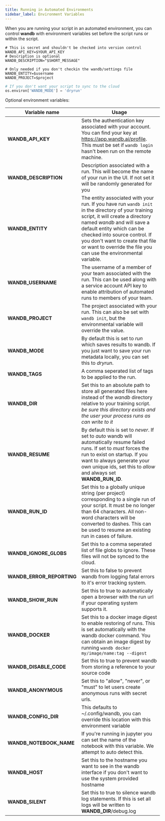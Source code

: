 ```yaml
---
title: Running in Automated Environments
sidebar_label: Environment Variables
---
```


When you are running your script in an automated environment, you can control **wandb** with environment variables set before the script runs or within the script.

```shell
# This is secret and shouldn't be checked into version control
WANDB_API_KEY=$YOUR_API_KEY
# Description is optional
WANDB_DESCRIPTION="$SHORT_MESSAGE"
```

```shell
# Only needed if you don't checkin the wandb/settings file
WANDB_ENTITY=$username
WANDB_PROJECT=$project
```

```python
# If you don't want your script to sync to the cloud
os.environ['WANDB_MODE'] = 'dryrun'
```

Optional environment variables:

| Variable name             | Usage                                                                                                                                                                                                                                                                                                                                    |
| ------------------------- | ---------------------------------------------------------------------------------------------------------------------------------------------------------------------------------------------------------------------------------------------------------------------------------------------------------------------------------------- |
| **WANDB_API_KEY**         | Sets the authentication key associated with your account. You can find your key at <https://app.wandb.ai/profile>. This must be set if `wandb login` hasn't been run on the remote machine.                                                                                                                                              |
| **WANDB_DESCRIPTION**     | Description associated with a run. This will become the name of your run in the UI. If not set it will be randomly generated for you                                                                                                                                                                                                     |
| **WANDB_ENTITY**          | The entity associated with your run. If you have run `wandb init` in the directory of your training script, it will create a directory named _wandb_ and will save a default entity which can be checked into source control. If you don't want to create that file or want to override the file you can use the environmental variable. |
| **WANDB_USERNAME**        | The username of a member of your team associated with the run. This can be used along with a service account API key to enable attribution of automated runs to members of your team.                                                                                                                                                    |
| **WANDB_PROJECT**         | The project associated with your run. This can also be set with `wandb init`, but the environmental variable will override the value.                                                                                                                                                                                                    |
| **WANDB_MODE**            | By default this is set to _run_ which saves results to wandb. If you just want to save your run metadata locally, you can set this to _dryrun_.                                                                                                                                                                                          |
| **WANDB_TAGS**            | A comma seperated list of tags to be applied to the run.                                                                                                                                                                                                                                                                                 |
| **WANDB_DIR**             | Set this to an absolute path to store all generated files here instead of the _wandb_ directory relative to your training script. _be sure this directory exists and the user your process runs as can write to it_                                                                                                                      |
| **WANDB_RESUME**          | By default this is set to _never_. If set to _auto_ wandb will automatically resume failed runs. If set to _must_ forces the run to exist on startup. If you want to always generate your own unique ids, set this to _allow_ and always set **WANDB_RUN_ID**.                                                                           |
| **WANDB_RUN_ID**          | Set this to a globally unique string (per project) corresponding to a single run of your script. It must be no longer than 64 characters. All non-word characters will be converted to dashes. This can be used to resume an existing run in cases of failure.                                                                           |
| **WANDB_IGNORE_GLOBS**    | Set this to a comma seperated list of file globs to ignore. These files will not be synced to the cloud.                                                                                                                                                                                                                                 |
| **WANDB_ERROR_REPORTING** | Set this to false to prevent wandb from logging fatal errors to it's error tracking system.                                                                                                                                                                                                                                              |
| **WANDB_SHOW_RUN**        | Set this to true to automatically open a browser with the run url if your operating system supports it.                                                                                                                                                                                                                                  |
| **WANDB_DOCKER**          | Set this to a docker image digest to enable restoring of runs. This is set automatically with the wandb docker command. You can obtain an image digest by running `wandb docker my/image/name:tag --digest`                                                                                                                              |
| **WANDB_DISABLE_CODE**    | Set this to true to prevent wandb from storing a reference to your source code                                                                                                                                                                                                                                                           |
| **WANDB_ANONYMOUS**       | Set this to "allow", "never", or "must" to let users create anonymous runs with secret urls.                                                                                                                                                                                                                                             |
| **WANDB_CONFIG_DIR**      | This defaults to ~/.config/wandb, you can override this location with this environment variable                                                                                                                                                                                                                                          |
| **WANDB_NOTEBOOK_NAME**   | If you're running in jupyter you can set the name of the notebook with this variable. We attempt to auto detect this.                                                                                                                                                                                                                    |
| **WANDB_HOST**            | Set this to the hostname you want to see in the wandb interface if you don't want to use the system provided hostname                                                                                                                                                                                                                    |
| **WANDB_SILENT**          | Set this to true to silence wandb log statements. If this is set all logs will be written to **WANDB_DIR**/debug.log                                                                                                                                                                                                                     |
